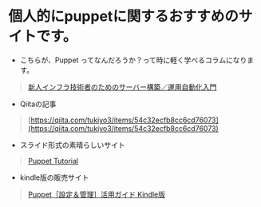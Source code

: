 # 個人的にpuppetに関するおすすめのサイトです。

- こちらが、Puppet ってなんだろうか？って時に軽く学べるコラムになります。
> [新人インフラ技術者のためのサーバー構築／運用自動化入門](http://www.atmarkit.co.jp/ait/series/1541/)

- Qiitaの記事
> [https://qiita.com/tukiyo3/items/54c32ecfb8cc6cd76073](https://qiita.com/tukiyo3/items/54c32ecfb8cc6cd76073)

- スライド形式の素晴らしいサイト
> [Puppet Tutorial](https://www.example42.com/tutorials/PuppetTutorial/)

- kindle版の販売サイト
> [Puppet［設定＆管理］活用ガイド Kindle版](https://amzn.to/2xCXXIZ)